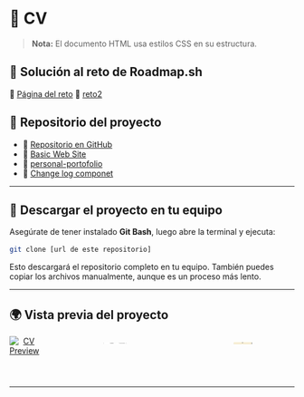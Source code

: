 # 📄 CV

> **Nota:** El documento HTML usa estilos CSS en su estructura.

## 📌 Solución al reto de Roadmap.sh

🔗 [Página del reto](https://roadmap.sh/projects/single-page-cv)
🔗 [reto2](https://roadmap.sh/projects/basic-html-website)

## 📌 Repositorio del proyecto

- 🔗 [Repositorio en GitHub](https://github.com/raulmoto/roadmap.sh-solutions)
- 🔗 [Basic Web Site](https://github.com/raulmoto/roadmap.sh-solutions/tree/main/basicHtmlEbsite)
- 🔗 [personal-portofolio](https://roadmap.sh/projects/portfolio-website)
- 🔗 [Change log componet](https://roadmap.sh/projects/changelog-component)

---

## 🔽 Descargar el proyecto en tu equipo

Asegúrate de tener instalado **Git Bash**, luego abre la terminal y ejecuta:

```bash
git clone [url de este repositorio]
```

Esto descargará el repositorio completo en tu equipo. También puedes copiar los archivos manualmente, aunque es un proceso más lento.

---

## 🌍 Vista previa del proyecto




<div align="center" style="display: flex; gap: 20px;">
  <a href="https://raulmoto.github.io/roadmap.sh-solutions/">
    <img width="28%" src="./cv.png" alt="CV Preview">
  </a>
  <a href="https://github.com/raulmoto/roadmap.sh-solutions/blob/main/index.html">
    <img width="18%"  height="4%"" src="./basicHtmlEbsite/src/img/portada.png" alt="Basic Site Preview">
  </a>
  <a href="https://github.com/raulmoto/roadmap.sh-solutions/blob/main/personalPortofolio/basichtml/index.html">
    <img width="18%"  height="4%"" src="https://github.com/raulmoto/roadmap.sh-solutions/blob/main/image.png" alt="portofolio">
  </a>
</div>

---
